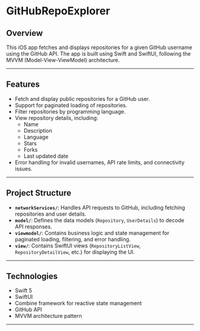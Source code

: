 # GitHubRepoExplorer

## **Overview**
This iOS app fetches and displays repositories for a given GitHub username using the GitHub API. The app is built using Swift and SwiftUI, following the MVVM (Model-View-ViewModel) architecture.

---

## **Features**
- Fetch and display public repositories for a GitHub user.
- Support for paginated loading of repositories.
- Filter repositories by programming language.
- View repository details, including:
  - Name
  - Description
  - Language
  - Stars
  - Forks
  - Last updated date
- Error handling for invalid usernames, API rate limits, and connectivity issues.

---

## **Project Structure**

- **`networkServices/`**: Handles API requests to GitHub, including fetching repositories and user details.
- **`model/`**: Defines the data models (`Repository`, `UserDetails`) to decode API responses.
- **`viewmodel/`**: Contains business logic and state management for paginated loading, filtering, and error handling.
- **`view/`**: Contains SwiftUI views (`RepositoryListView`, `RepositoryDetailView`, etc.) for displaying the UI.

---

## **Technologies**
- Swift 5
- SwiftUI
- Combine framework for reactive state management
- GitHub API
- MVVM architecture pattern

---
